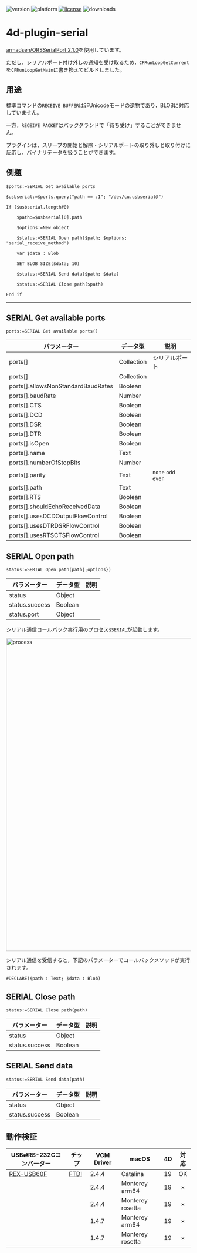 ![version](https://img.shields.io/badge/version-18%2B-EB8E5F)
![platform](https://img.shields.io/static/v1?label=platform&message=mac-intel%20|%20mac-arm&color=blue)
[![license](https://img.shields.io/github/license/miyako/4d-plugin-serial)](LICENSE)
![downloads](https://img.shields.io/github/downloads/miyako/4d-plugin-serial/total)

# 4d-plugin-serial
[armadsen/ORSSerialPort 2.1.0](https://github.com/armadsen/ORSSerialPort/releases/tag/2.1.0)を使用しています。

ただし，シリアルポート付け外しの通知を受け取るため，``CFRunLoopGetCurrent``を``CFRunLoopGetMain``に書き換えてビルドしました。

## 用途

標準コマンドの``RECEIVE BUFFER``は非Unicodeモードの遺物であり，BLOBに対応していません。

一方，``RECEIVE PACKET``はバックグランドで「待ち受け」することができません。

プラグインは，スリープの開始と解除・シリアルポートの取り外しと取り付けに反応し，バイナリデータを扱うことができます。

## 例題

```4d
$ports:=SERIAL Get available ports

$usbserial:=$ports.query("path == :1"; "/dev/cu.usbserial@")

If ($usbserial.length#0)
	
	$path:=$usbserial[0].path
	
	$options:=New object
	
	$status:=SERIAL Open path($path; $options; "serial_receive_method")
	
	var $data : Blob
	
	SET BLOB SIZE($data; 10)
	
	$status:=SERIAL Send data($path; $data)
	
	$status:=SERIAL Close path($path)
	
End if 
```

---

## SERIAL Get available ports

```4d
ports:=SERIAL Get available ports()
```

|パラメーター|データ型|説明|
|-|-|-|
|ports[]|Collection|シリアルポート|
|ports[]|Collection||
|ports[].allowsNonStandardBaudRates|Boolean||
|ports[].baudRate|Number||
|ports[].CTS|Boolean||
|ports[].DCD|Boolean||
|ports[].DSR|Boolean||
|ports[].DTR|Boolean||
|ports[].isOpen|Boolean||
|ports[].name|Text||
|ports[].numberOfStopBits|Number||
|ports[].parity|Text|`none` `odd` `even`|
|ports[].path|Text||
|ports[].RTS|Boolean||
|ports[].shouldEchoReceivedData|Boolean||
|ports[].usesDCDOutputFlowControl|Boolean||
|ports[].usesDTRDSRFlowControl|Boolean||
|ports[].usesRTSCTSFlowControl|Boolean||

## SERIAL Open path

```4d
status:=SERIAL Open path(path{;options})
```

|パラメーター|データ型|説明|
|-|-|-|
|status|Object||
|status.success|Boolean||
|status.port|Object||

シリアル通信コールバック実行用のプロセス`$SERIAL`が起動します。

<img width="852" alt="process" src="https://user-images.githubusercontent.com/1725068/152618331-55247ca8-ac9f-42e9-881d-3050dacec386.png">

シリアル通信を受信すると，下記のパラメーターでコールバックメソッドが実行されます。

```4d
#DECLARE($path : Text; $data : Blob)
```

## SERIAL Close path

```4d
status:=SERIAL Close path(path)
```

|パラメーター|データ型|説明|
|-|-|-|
|status|Object||
|status.success|Boolean||

## SERIAL Send data

```4d
status:=SERIAL Send data(path)
```

|パラメーター|データ型|説明|
|-|-|-|
|status|Object||
|status.success|Boolean||

## 動作検証

|USB⇄RS-232Cコンバーター|チップ|VCM Driver|macOS|4D|対応|
|-|-|-|-|-|:-:|
|[REX-USB60F](http://www.ratocsystems.com/products/subpage/convert/usb60f_siyou.html)|[FTDI](https://ftdichip.com/drivers/vcp-drivers/)|2.4.4|Catalina|19|OK|
|||2.4.4|Monterey arm64|19|×|
|||2.4.4|Monterey rosetta|19|×|
|||1.4.7|Monterey arm64|19|×|
|||1.4.7|Monterey rosetta|19|×|
